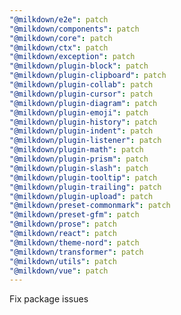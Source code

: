 ```yaml
---
"@milkdown/e2e": patch
"@milkdown/components": patch
"@milkdown/core": patch
"@milkdown/ctx": patch
"@milkdown/exception": patch
"@milkdown/plugin-block": patch
"@milkdown/plugin-clipboard": patch
"@milkdown/plugin-collab": patch
"@milkdown/plugin-cursor": patch
"@milkdown/plugin-diagram": patch
"@milkdown/plugin-emoji": patch
"@milkdown/plugin-history": patch
"@milkdown/plugin-indent": patch
"@milkdown/plugin-listener": patch
"@milkdown/plugin-math": patch
"@milkdown/plugin-prism": patch
"@milkdown/plugin-slash": patch
"@milkdown/plugin-tooltip": patch
"@milkdown/plugin-trailing": patch
"@milkdown/plugin-upload": patch
"@milkdown/preset-commonmark": patch
"@milkdown/preset-gfm": patch
"@milkdown/prose": patch
"@milkdown/react": patch
"@milkdown/theme-nord": patch
"@milkdown/transformer": patch
"@milkdown/utils": patch
"@milkdown/vue": patch
---
```


Fix package issues
